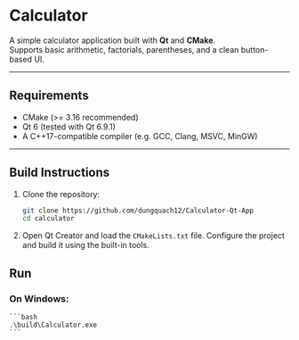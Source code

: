 # Calculator

A simple calculator application built with **Qt** and **CMake**.  
Supports basic arithmetic, factorials, parentheses, and a clean button-based UI.

---

## Requirements
- CMake (>= 3.16 recommended)
- Qt 6 (tested with Qt 6.9.1)
- A C++17-compatible compiler (e.g. GCC, Clang, MSVC, MinGW)

---

## Build Instructions

1. Clone the repository:
   ```bash
   git clone https://github.com/dungquach12/Calculator-Qt-App
   cd calculator
   ```

2. Open Qt Creator and load the `CMakeLists.txt` file.
   Configure the project and build it using the built-in tools.

## Run
### On Windows:
    ```bash
    .\build\Calculator.exe
    ```
